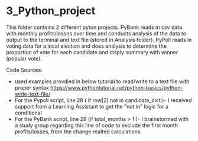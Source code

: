 # 3_Python_project

This folder contains 2 different pyton projects. PyBank reads in csv data with monthly profits/losses over time and conducts analysis of the data to output to the terminal and text file (stored in Analysis folder). PyPoll reads in voting data for a local election and does analysis to determine the proportion of vote for each candidate and disply summary with winner (popular vote). 


Code Sources: 
* used examples provdied in below tutorial to read/write to a text file with proper syntax 
https://www.pythontutorial.net/python-basics/python-write-text-file/
* For the Pypoll script, line 28 ( if row[2] not in candidate_dict:)- I received support from a Learning Assistant to get the "not in" logic for a conditional 
* For the PyBank script, line 29 (if total_months > 1:)- I brainstormed with a study group regarding this line of code to exclude the first month profits/losses, from the change realted calculations. 